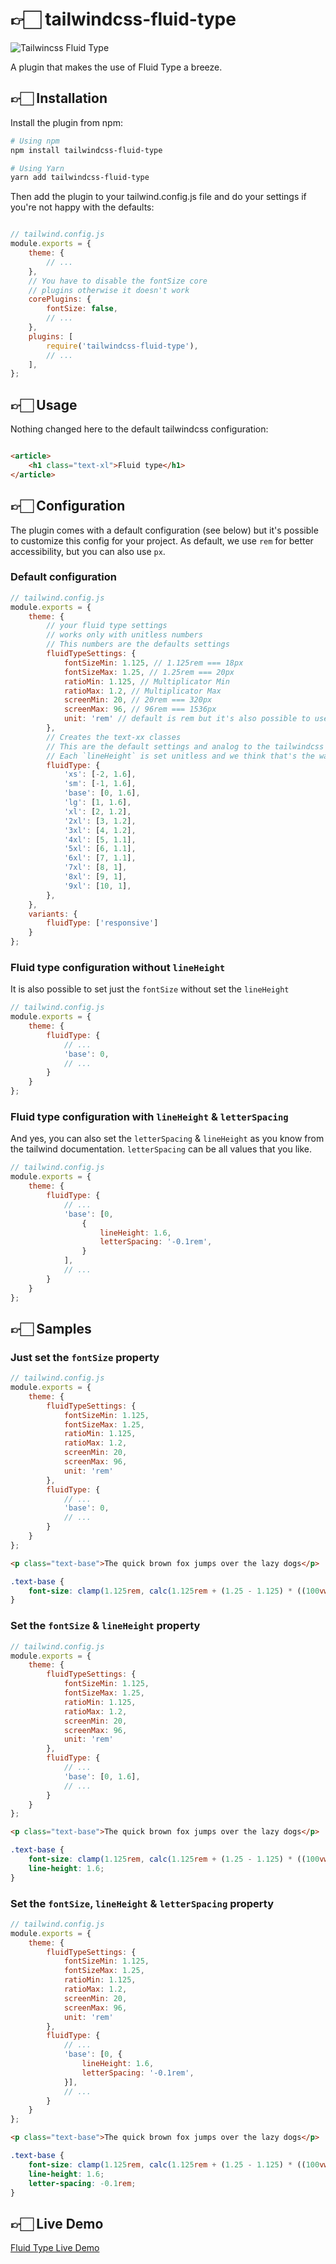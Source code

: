 # 👉🏻 tailwindcss-fluid-type

![Tailwincss Fluid Type](https://github.com/davidhellmann/tailwindcss-fluid-type/raw/main/tailwindcss-fluid-type.png)

A plugin that makes the use of Fluid Type a breeze.

## 👉🏻 Installation

Install the plugin from npm:

```bash
# Using npm
npm install tailwindcss-fluid-type

# Using Yarn
yarn add tailwindcss-fluid-type
```

Then add the plugin to your tailwind.config.js file and do your settings if you're not happy with the defaults:

```js

// tailwind.config.js
module.exports = {
    theme: {
        // ...
    },
    // You have to disable the fontSize core 
    // plugins otherwise it doesn't work
    corePlugins: {
        fontSize: false,
        // ...
    },
    plugins: [
        require('tailwindcss-fluid-type'),
        // ...
    ],
};
```

## 👉🏻 Usage

Nothing changed here to the default tailwindcss configuration:

```html

<article>
    <h1 class="text-xl">Fluid type</h1>
</article>
```

## 👉🏻 Configuration

The plugin comes with a default configuration (see below) but it's possible to customize this config for your project.
As default, we use `rem` for better accessibility, but you can also use `px`.

### Default configuration

```js
// tailwind.config.js
module.exports = {
    theme: {
        // your fluid type settings
        // works only with unitless numbers
        // This numbers are the defaults settings
        fluidTypeSettings: {
            fontSizeMin: 1.125, // 1.125rem === 18px
            fontSizeMax: 1.25, // 1.25rem === 20px
            ratioMin: 1.125, // Multiplicator Min
            ratioMax: 1.2, // Multiplicator Max
            screenMin: 20, // 20rem === 320px
            screenMax: 96, // 96rem === 1536px
            unit: 'rem' // default is rem but it's also possible to use 'px'
        },
        // Creates the text-xx classes
        // This are the default settings and analog to the tailwindcss defaults
        // Each `lineHeight` is set unitless and we think that's the way to go especially in context with fluid type. 
        fluidType: {
            'xs': [-2, 1.6],
            'sm': [-1, 1.6],
            'base': [0, 1.6],
            'lg': [1, 1.6],
            'xl': [2, 1.2],
            '2xl': [3, 1.2],
            '3xl': [4, 1.2],
            '4xl': [5, 1.1],
            '5xl': [6, 1.1],
            '6xl': [7, 1.1],
            '7xl': [8, 1],
            '8xl': [9, 1],
            '9xl': [10, 1],
        },
    },
    variants: {
        fluidType: ['responsive']
    }
};
```

### Fluid type configuration without `lineHeight`

It is also possible to set just the `fontSize` without set the `lineHeight`

```js
// tailwind.config.js
module.exports = {
    theme: {
        fluidType: {
            // ...
            'base': 0,
            // ...
        }
    }
};
```

### Fluid type configuration with `lineHeight` & `letterSpacing`

And yes, you can also set the `letterSpacing` & `lineHeight` as you know from the tailwind
documentation. `letterSpacing` can be all values that you like.

```js
// tailwind.config.js
module.exports = {
    theme: {
        fluidType: {
            // ...
            'base': [0,
                {
                    lineHeight: 1.6,
                    letterSpacing: '-0.1rem',
                }
            ],
            // ...
        }
    }
};
```

## 👉🏻 Samples

### Just set the `fontSize` property

```js
// tailwind.config.js
module.exports = {
    theme: {
        fluidTypeSettings: {
            fontSizeMin: 1.125,
            fontSizeMax: 1.25,
            ratioMin: 1.125,
            ratioMax: 1.2,
            screenMin: 20,
            screenMax: 96,
            unit: 'rem'
        },
        fluidType: {
            // ...
            'base': 0,
            // ...
        }
    }
};
```

```html
<p class="text-base">The quick brown fox jumps over the lazy dogs</p>
```

```css
.text-base {
    font-size: clamp(1.125rem, calc(1.125rem + (1.25 - 1.125) * ((100vw - 20rem) / (96 - 20))), 1.25rem);
}
```

### Set the `fontSize` & `lineHeight` property

```js
// tailwind.config.js
module.exports = {
    theme: {
        fluidTypeSettings: {
            fontSizeMin: 1.125,
            fontSizeMax: 1.25,
            ratioMin: 1.125,
            ratioMax: 1.2,
            screenMin: 20,
            screenMax: 96,
            unit: 'rem'
        },
        fluidType: {
            // ...
            'base': [0, 1.6],
            // ...
        }
    }
};
```

```html
<p class="text-base">The quick brown fox jumps over the lazy dogs</p>
```

```css
.text-base {
    font-size: clamp(1.125rem, calc(1.125rem + (1.25 - 1.125) * ((100vw - 20rem) / (96 - 20))), 1.25rem);
    line-height: 1.6;
}
```

### Set the `fontSize`, `lineHeight` & `letterSpacing` property

```js
// tailwind.config.js
module.exports = {
    theme: {
        fluidTypeSettings: {
            fontSizeMin: 1.125,
            fontSizeMax: 1.25,
            ratioMin: 1.125,
            ratioMax: 1.2,
            screenMin: 20,
            screenMax: 96,
            unit: 'rem'
        },
        fluidType: {
            // ...
            'base': [0, {
                lineHeight: 1.6,
                letterSpacing: '-0.1rem',
            }],
            // ...
        }
    }
};
```

```html
<p class="text-base">The quick brown fox jumps over the lazy dogs</p>
```

```css
.text-base {
    font-size: clamp(1.125rem, calc(1.125rem + (1.25 - 1.125) * ((100vw - 20rem) / (96 - 20))), 1.25rem);
    line-height: 1.6;
    letter-spacing: -0.1rem;
}
```

## 👉🏻 Live Demo
[Fluid Type Live Demo](https://play.tailwindcss.com/vxnQwJvrQA)
